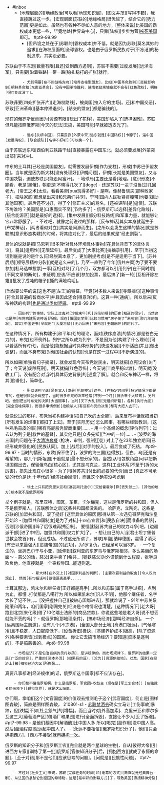 - #inbox
    - [地理层面的][地缘政治]可以看[地球知识局]，[图文并茂][写得不错]，我直接跳过这一步。[宏观层面]苏联的[地缘格局]很优越了，结合它的[势力范围]更是如此。虽然也有各种不尽如人意的地方，[整体来说]比美国的霸权成本更低一些，毕竟地处[世界岛中心]，只靠[陆权][步步为营][拖死美国](https://www.zhihu.com/question/29899639/answer/2140618192)即可。 #pt9-99.99
        - [但吊诡之处在于]苏联的[霸权成本]并不低，就是因为苏联[莫名其妙的追求][在海权层面的]全球霸权。也是由于俄罗斯民族对于[不冻港]的秘制追求，其实没必要。

苏联由于不冻港[数量有限]且还[受到西方遏制]，苏联不需要[过度发展][远洋海军]，只需要[沿着铁路]一带一路[稳扎稳打的扩张]就行。


            - 尤其需要[在不同战略方向][培养支柱型盟友]，比如[中国革命胜利][直接影响到]朝鲜革命和[东南亚革命]。没有中国革命胜利，越南老挝柬埔寨就不会有[红色政权]，朝鲜[很可能就没了]。

苏联非要[四处扩张开片][走海权路线]，被美国[拉入它的主场]。还[和中国交恶]，导致[亚洲革命][基本停滞退步]，[结交的盟友][都是骗钱的]。

现在的俄罗斯反而因为[资源有限][玩出了花样]，美国却陷入了[选择困难]。苏联但凡能按照俄罗斯[今天的玩法]去搞，美国可能[早就被透支光了]。


            - 远东[扶植中国]，只需要靠[外蒙中亚]远东就是[中国陆权][卡脖子]。逼中国[发展海权]，[联合舰队][名字不好听][可以换一个]。

由于苏联远东和[西伯利亚铁路干线]直接暴露在中国东北，就必须要发展[外蒙突出部][来对冲]。

中东的土耳其[已经是美国盟友]，就需要发展伊朗[作为支柱]，形成[中苏巴伊盟友圈]。当年就是因为斯大林[没有处理好][伊朗问题]，伊朗[长期是美国盟友]，又与中国决裂，迫使苏联[只能走阿富汗]。
        - 地球局[主要还是看]地理，[意识形态]不能看，老是[黑俄]，朝更是[不晓得几次了][doge]
        - 还是苏联[一辈子没当过]几回老大，[帝王之术]太烂，看看美帝[pua玩得多好]
            - 是啊，像赫鲁晓夫[那种败家子]，把啥家底[都想拿出来][和兄弟们共享]，宁可[国内人民勒紧裤腰带]也要[援助其他国家]，最后还不讨好，得了个[修正主义]的骂名，[还被诬陷]是[逼债]。苏联不垮谁垮？美国那是[口惠而实不至][节约多了]
        - 俄罗斯可以选择[差异化路线]，[统合能源区][就是最好的选择]。[集中发展][部分科技路线]和军事力量，就能够让它非常舒服了。
    - 不过吧，就像之前说过的那样，[反布神话]其实本身就诞生于[布党神话]，[两者看似对立][其实是同源而生]。[之所以会发生这样的情况]就是苏联搞[意识形态构建]的时候，将其绝对化了，最后的结果就是“经史割裂”。

具体的说就是把[马恩列]很多[针对具体环境具体事物][在具体背景下的具体言论]，将其[适用性][无限延伸]，最后变成了[大家比赛][搞摘录引用]，至于[当初这话到底是说的是什么]已经脱离本意了，更加别提考虑[是不是适用于当下]。[苏共后期][领导层精神分裂][就是这么来的]，乃至一直到了今年[俄共左翼]为了要不要参加[杜马选举投票]一事[互相对骂]了几个月，双方都可以引用列宁[在不同时期][不同文章的断句]，来证明[应该/不应该]参加投票，最后搞了[新一轮][互相开除左籍][批发了成吨的帽子][撕的满地鸡毛]。

[当然要公平的说]这也不是[左壬]的特征，毕竟[对多数人来说][寻章摘句]这种事情[符合其普遍的智商水平]并且因此还会[得意洋洋]。这算一种[通病]，所以后来[反布神话的构建][也是通过类似逻辑](https://www.zhihu.com/question/314075223/answer/2234834438)。 #pt8-99.99

        - 回到列宁的事情，实际上过去对[沙俄末年]和[苏俄初期]的历史[知道的很少]，当然这也是拜[布党构建历史神话]所赐。现在[俄国史学界]比较习惯用“房子倒了”来形容[那几年的情况]，其实[中国史书]早就用“[大厦将傾][无力回天]”来形容[王朝崩坏]的时代了。

在这种情况下，所有构建于[和平年代]的理论，面对[秩序崩溃]的情况[都是苍白无力的]，布党[也不例外]。列宁之所以成为列宁，不是因为他[构建了什么理论][可以普适所有时代]，而是他[能根据当时具体形势]的[快速发展][不断适应]并且[做出调整]，而且本身布党[对俄国社会的认知][也是在这一过程中][不断演进的]。

所以如果[单独看句子摘录]，就会发现今天布党说民主，明天就把[立宪议会]关门了；今天说[废除死刑]，明天就搞[红色恐怖]；今天说[工商平稳过渡]，明天就[没收工厂]。没有配合对当时[具体历史背景]的[通盘了解]，就会和反布神话一样，将其[脸谱化]，简单化。


            - 所以说列宁说[吊死富人]或是[枪毙神父]这些，[在特定时间里]特定情况下都是有的，但是很快就会调整了，当时很多布党的决策经常[不到一个月][就会来个大转弯]。另外吧，也别把当时布党的决策[太当回事]，当时[天下大乱]而[党组织新建]，各种[执行力度][完全没啥保障]，而很多事情例如[抢粮杀人]有没有布党的决策[都有大把人去干]。

就像说过的那样，布党当初构建神话[把自己吹的太全能]，后来反布神话就把当初[所有发生的烂事][都扣了上去]。至于[实际历史]怎么回事，有哪些经验教训，[这种鸡毛蒜皮的事][哪有亮屁股秀智商重要]……
        - 用一个圣经的概念[评价列宁]：过去认为列宁是[救世的基督]，其实他只是[众多先知][当中的一位]……
    - [波罗的海三国]的问题在于[大清洗套餐](https://bbs.saraba1st.com/2b/thread-2021613-2-1.html) (枪决，审判，强制迁徙) 对上了在23年独立期间[已经形成并强化的][民族认同]，加上[战后][对手的投入]，最后变成了死结。 #pt9-99.97
        - 当时的情形，东欧[保不住了]，波罗的海三国[也得放]，但白，乌[还是有希望的]，那几个[斯坦国]干脆就是[最不想分家的]。当然[从甩包袱角度]可以把斯坦国踢出去，保留俄乌白[核心区]，尤其是乌克兰，这样[工业体系]不至于[拆的太厉害]，损失比现在小很多
            - 为了[甩掉苏共][付出的必要的代价]而已
[真正不可承受的代价是]九十年代的[经济社会崩溃]，而且这个确实没考虑到


            - 领土上只有把克里米亚和[塞瓦斯托波尔][交给霍霍尔]算[丢失领土]，[其他的地方]根本就不是俄罗斯呀
举个例子就是，布里亚特，图瓦，车臣，卡尔梅克，这些是俄罗斯的共和国，但人不是俄罗斯人，[苏联解体之后]这些共和国都没丢的。
哈萨克，立陶宛，这些是苏联的[加盟共和国]，滚了挺好
[这里具体的原因]那得从第一次遇见哥萨克和沙皇开始论
            - [加盟共和国制度]是为了对抗[十四点宣言]和[民族自决][而准备的武器]，否则[沙俄帝国][碎了后很难再拼回来]。
要怪就怪[苏共自己的权力斗争]吧，[边疆派干部][进了中枢]，加盟共和国[权力扩大]了。
        - 想让自己的人当[君士坦丁堡普世教会牧首]:有，但没成功。不过这无所谓了，苏联[车翻]纳粹德国，赢得了消灭[有史以来最强大][蛮族帝国]的[武功]，为1罗复仇，已经足可以当3罗。
            - 一个复生的，坐拥巴尔干与小亚，[延伸到]叙利亚的东罗马与俄罗斯相邻，多么美丽的场面～
            - 慈父的话，慈父[亲手卖了]希共...
[钢铁慈父]对外谨慎到什么程度，张学良欺负他，他直接就是一个丧权辱国...能退则退..

                - 斯大林[在外交上][对国家利益的判断]，[主要次要利益的取舍][令人叹为观止]. 然而[有句俗话叫]做傻逼克高手.....
土耳其那边，凯末尔和继任者[正好都是高手]...所以和苏联[属于高手过招]，点到为止，都懂..打仗那是八噶行为
所以如果凯末尔[识人不明]，他那个继任者，名字太长了记不住。。。[没把握住自己][被轴心国绑进去]，那就难说了
        - 91年中苏关系刚缓和两年，咱们国家[刚闯完关]经济是个啥情况也清楚，[这种情况下][老大哥]跑到北京[来化缘]借了10亿瑞士法郎的[商品贷款]，你说这些地是老大哥[说不想丢就能不丢的吗]？
    - 就俄罗斯[那地理条件]，[搞市场经济][那叫经济自杀]。
一个[远离国际主航道]，没有几个[不冻港]，[全国大部分土地][离港口极远]，[气候寒冷]且不稳定，人口密度低下，[设备折旧]极快，[基建养护成本]极高，[除了资源外]各种要素皆[烂到极点]的国家。
你让它去搞市场经济？要知道[资本是逐利的]，不是搞慈善的。 #pt8-99.98


        - 市场经济[不是包治百病的灵丹妙药]，是讲规律的。而市场规律下，俄罗斯的结果一定是[广泛的贫穷]，严重的[资本外流]（如果有的话），[沦为][资源供给地]。以及，国家[在经济上]被[相邻经济大区]所撕裂。。。
真要凡事都讲[经济规律]的话，俄罗斯这个国家[都不应该存在]。


        - 你们都不懂俄罗斯啊。什么是俄罗斯，军官团+农奴主（现在是[军工复合体]）[在独裁者的带领下][鞭挞世界]，就是这么简单。
你们啊，拿咱们这个[文官国度]的价值观去推测毛子这个[武官国度]，何止是[图样图森破]，简直是图样图森破。
210801-s1
    - [苏联禁酒令](https://www.zhihu.com/question/66468102/answer/2328669620)确实立马让[工伤事故]暴跌，但[跌幅]不如[社会怨气]的[增幅]。而且当时对[外高加索]、克里米亚和摩尔多瓦这三大[葡萄酒产区]的[酒厂和果园]进行[全面拆毁]，直接让不少人[丢了饭碗]。 #pt7-99.98
        - 是他们基因中[解酒酶]比中国人多 所以[喝完][副作用]没中国人高。 然后[酗酒程度]就远超中国人了。
    - [永远不要相信][俄罗斯知识分子]，他们[只会拥抱西方]，[西方不接受][就再拥抱一次](https://www.zhihu.com/question/485494625/answer/2111810306)。

俄罗斯的知识分子和[俄罗斯工农][完全就是两个星球的生物]，自从[彼得大帝][引进西方专家][训练了第一批]俄罗斯[官僚知识分子]后，[拥抱西方][就成了永恒的命题]，[至于对错]那不是他们[应该思考的问题]，[问就是][民族性问题]。 #pt7-99.97


        - 不过对[社会主义]来说，苏联[完成任务的时间]和[谢幕的方式][简直就是经典舞台剧]，从法国的拿破仑到德国的希特勒，这是[最华彩的谢幕方式]了，导致美国[直接精神分裂]

